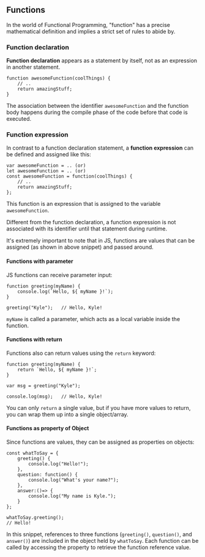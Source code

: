 ## Functions

In the world of Functional Programming, "function" has a precise mathematical definition and implies a strict set of rules to abide by.

### Function declaration

**Function declaration** appears as a statement by itself, not as an expression in another statement.

```
function awesomeFunction(coolThings) {
    // ..
    return amazingStuff;
}
```

The association between the identifier `awesomeFunction` and the function body happens during the compile phase of the code before that code is executed.

### Function expression

In contrast to a function declaration statement, a **function expression** can be defined and assigned like this:

```
var awesomeFunction = .. (or)
let awesomeFunction = .. (or)
const awesomeFunction = function(coolThings) {
    // ..
    return amazingStuff;
};
```

This function is an expression that is assigned to the variable `awesomeFunction`.

Different from the function declaration, a function expression is not associated with its identifier until that statement during runtime.

It's extremely important to note that in JS, functions are values that can be assigned (as shown in above snippet) and passed around.

#### Functions with parameter

JS functions can receive parameter input:

```
function greeting(myName) {
    console.log(`Hello, ${ myName }!`);
}

greeting("Kyle");   // Hello, Kyle!
```

`myName` is called a parameter, which acts as a local variable inside the function.

#### Functions with return

Functions also can return values using the `return` keyword:

```
function greeting(myName) {
    return `Hello, ${ myName }!`;
}

var msg = greeting("Kyle");

console.log(msg);   // Hello, Kyle!
```

You can only `return` a single value, but if you have more values to return, you can wrap them up into a single object/array.

#### Functions as property of Object

Since functions are values, they can be assigned as properties on objects:

```
const whatToSay = {
    greeting() {
        console.log("Hello!");
    },
    question: function() {
        console.log("What's your name?");
    },
    answer:()=> {
        console.log("My name is Kyle.");
    }
};

whatToSay.greeting();
// Hello!
```

In this snippet, references to three functions (`greeting()`, `question()`, and `answer()`) are included in the object held by `whatToSay`. Each function can be called by accessing the property to retrieve the function reference value.
